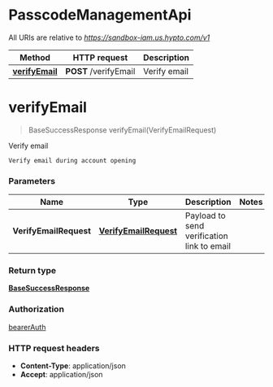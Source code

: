 # PasscodeManagementApi

All URIs are relative to *https://sandbox-iam.us.hypto.com/v1*

Method | HTTP request | Description
------------- | ------------- | -------------
[**verifyEmail**](PasscodeManagementApi.md#verifyEmail) | **POST** /verifyEmail | Verify email


<a name="verifyEmail"></a>
# **verifyEmail**
> BaseSuccessResponse verifyEmail(VerifyEmailRequest)

Verify email

    Verify email during account opening

### Parameters

Name | Type | Description  | Notes
------------- | ------------- | ------------- | -------------
 **VerifyEmailRequest** | [**VerifyEmailRequest**](../Models/VerifyEmailRequest.md)| Payload to send verification link to email |

### Return type

[**BaseSuccessResponse**](../Models/BaseSuccessResponse.md)

### Authorization

[bearerAuth](../README.md#bearerAuth)

### HTTP request headers

- **Content-Type**: application/json
- **Accept**: application/json

